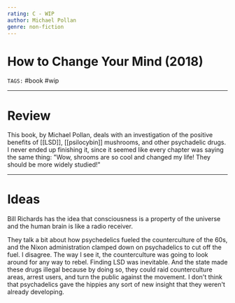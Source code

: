 ```yaml
---
rating: C - WIP
author: Michael Pollan
genre: non-fiction
---
```

# How to Change Your Mind (2018)
`TAGS:` #book #wip 

---
# Review
This book, by Michael Pollan, deals with an investigation of the positive benefits of [[LSD]], [[psilocybin]] mushrooms, and other psychadelic drugs. I never ended up finishing it, since it seemed like every chapter was saying the same thing: "Wow, shrooms are so cool and changed my life! They should be more widely studied!"

---
# Ideas
Bill Richards has the idea that consciousness is a property of the universe and the human brain is like a radio receiver. 

They talk a bit about how psychedelics fueled the counterculture of the 60s, and the Nixon administration clamped down on psychadelics to cut off the fuel. I disagree. The way I see it, the counterculture was going to look around for any way to rebel. Finding LSD was inevitable. And the state made these drugs illegal because by doing so, they could raid counterculture areas, arrest users, and turn the public against the movement. I don't think that psychadelics gave the hippies any sort of new insight that they weren't already developing. 